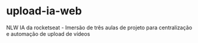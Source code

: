 # upload-ia-web
NLW IA da rocketseat - Imersão de três aulas de projeto para centralização e automação de upload de vídeos
